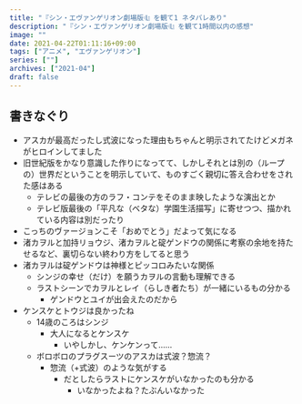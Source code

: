 ```yaml
---
title: "『シン・エヴァンゲリオン劇場版𝄇』を観て1 ネタバレあり"
description: "『シン・エヴァンゲリオン劇場版𝄇』を観て1時間以内の感想"
image: ""
date: 2021-04-22T01:11:16+09:00
tags: ["アニメ", "エヴァンゲリオン"]
series: [""]
archives: ["2021-04"]
draft: false
---
```

## 書きなぐり

- アスカが最高だったし式波になった理由もちゃんと明示されてたけどメガネがヒロインしてました
- 旧世紀版をかなり意識した作りになってて、しかしそれとは別の（ループの）世界だということを明示していて、ものすごく親切に答え合わせをされた感はある
	- テレビの最後の方のラフ・コンテをそのまま映したような演出とか
	- テレビ版最後の「平凡な（ベタな）学園生活描写」に寄せつつ、描かれている内容は別だったり
- こっちのヴァージョンこそ「おめでとう」だよって気になる
- 渚カヲルと加持リョウジ、渚カヲルと碇ゲンドウの関係に考察の余地を持たせるなど、裏切らない終わり方をしてると思う
- 渚カヲルは碇ゲンドウは神様とピッコロみたいな関係
	- シンジの幸せ（だけ）を願うカヲルの言動も理解できる
	- ラストシーンでカヲルとレイ（らしき者たち）が一緒にいるもの分かる
		- ゲンドウとユイが出会えたのだから
- ケンスケとトウジは良かったね
	- 14歳のころはシンジ
		- 大人になるとケンスケ
			- いやしかし、ケンケンって……
	- ボロボロのプラグスーツのアスカは式波？惣流？
		- 惣流（+式波）のような気がする
			- だとしたらラストにケンスケがいなかったのも分かる
				- いなかったよね？たぶんいなかった

